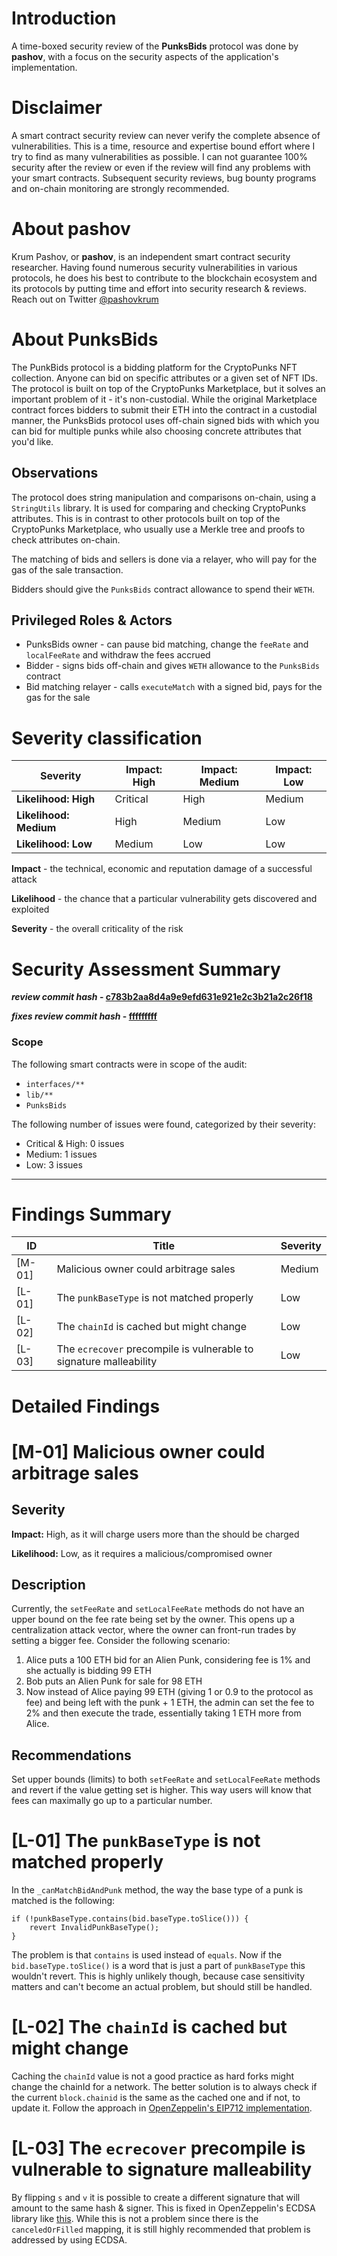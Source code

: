 # Introduction

A time-boxed security review of the **PunksBids** protocol was done by **pashov**, with a focus on the security aspects of the application's implementation.

# Disclaimer

A smart contract security review can never verify the complete absence of vulnerabilities. This is a time, resource and expertise bound effort where I try to find as many vulnerabilities as possible. I can not guarantee 100% security after the review or even if the review will find any problems with your smart contracts. Subsequent security reviews, bug bounty programs and on-chain monitoring are strongly recommended.

# About **pashov**

Krum Pashov, or **pashov**, is an independent smart contract security researcher. Having found numerous security vulnerabilities in various protocols, he does his best to contribute to the blockchain ecosystem and its protocols by putting time and effort into security research & reviews. Reach out on Twitter [@pashovkrum](https://twitter.com/pashovkrum)

# About **PunksBids**

The PunkBids protocol is a bidding platform for the CryptoPunks NFT collection. Anyone can bid on specific attributes or a given set of NFT IDs. The protocol is built on top of the CryptoPunks Marketplace, but it solves an important problem of it - it's non-custodial. While the original Marketplace contract forces bidders to submit their ETH into the contract in a custodial manner, the PunksBids protocol uses off-chain signed bids with which you can bid for multiple punks while also choosing concrete attributes that you'd like.

## Observations

The protocol does string manipulation and comparisons on-chain, using a `StringUtils` library. It is used for comparing and checking CryptoPunks attributes. This is in contrast to other protocols built on top of the CryptoPunks Marketplace, who usually use a Merkle tree and proofs to check attributes on-chain.

The matching of bids and sellers is done via a relayer, who will pay for the gas of the sale transaction.

Bidders should give the `PunksBids` contract allowance to spend their `WETH`.

## Privileged Roles & Actors

- PunksBids owner - can pause bid matching, change the `feeRate` and `localFeeRate` and withdraw the fees accrued
- Bidder - signs bids off-chain and gives `WETH` allowance to the `PunksBids` contract
- Bid matching relayer - calls `executeMatch` with a signed bid, pays for the gas for the sale

# Severity classification

| Severity               | Impact: High | Impact: Medium | Impact: Low |
| ---------------------- | ------------ | -------------- | ----------- |
| **Likelihood: High**   | Critical     | High           | Medium      |
| **Likelihood: Medium** | High         | Medium         | Low         |
| **Likelihood: Low**    | Medium       | Low            | Low         |

**Impact** - the technical, economic and reputation damage of a successful attack

**Likelihood** - the chance that a particular vulnerability gets discovered and exploited

**Severity** - the overall criticality of the risk

# Security Assessment Summary

**_review commit hash_ - [c783b2aa8d4a9e9efd631e921e2c3b21a2c26f18](https://github.com/datschill/PunksBidsSolidity/tree/c783b2aa8d4a9e9efd631e921e2c3b21a2c26f18)**

**_fixes review commit hash_ - [fffffffff](url)**

### Scope

The following smart contracts were in scope of the audit:

- `interfaces/**`
- `lib/**`
- `PunksBids`

The following number of issues were found, categorized by their severity:

- Critical & High: 0 issues
- Medium: 1 issues
- Low: 3 issues

---

# Findings Summary

| ID     | Title                                                              | Severity |
| ------ | ------------------------------------------------------------------ | -------- |
| [M-01] | Malicious owner could arbitrage sales                              | Medium   |
| [L-01] | The `punkBaseType` is not matched properly                         | Low      |
| [L-02] | The `chainId` is cached but might change                           | Low      |
| [L-03] | The `ecrecover` precompile is vulnerable to signature malleability | Low      |

# Detailed Findings

# [M-01] Malicious owner could arbitrage sales

## Severity

**Impact:**
High, as it will charge users more than the should be charged

**Likelihood:**
Low, as it requires a malicious/compromised owner

## Description

Currently, the `setFeeRate` and `setLocalFeeRate` methods do not have an upper bound on the fee rate being set by the owner. This opens up a centralization attack vector, where the owner can front-run trades by setting a bigger fee. Consider the following scenario:

1. Alice puts a 100 ETH bid for an Alien Punk, considering fee is 1% and she actually is bidding 99 ETH
2. Bob puts an Alien Punk for sale for 98 ETH
3. Now instead of Alice paying 99 ETH (giving 1 or 0.9 to the protocol as fee) and being left with the punk + 1 ETH, the admin can set the fee to 2% and then execute the trade, essentially taking 1 ETH more from Alice.

## Recommendations

Set upper bounds (limits) to both `setFeeRate` and `setLocalFeeRate` methods and revert if the value getting set is higher. This way users will know that fees can maximally go up to a particular number.

# [L-01] The `punkBaseType` is not matched properly

In the `_canMatchBidAndPunk` method, the way the base type of a punk is matched is the following:

```solidity
if (!punkBaseType.contains(bid.baseType.toSlice())) {
    revert InvalidPunkBaseType();
}
```

The problem is that `contains` is used instead of `equals`. Now if the `bid.baseType.toSlice()` is a word that is just a part of `punkBaseType` this wouldn't revert. This is highly unlikely though, because case sensitivity matters and can't become an actual problem, but should still be handled.

# [L-02] The `chainId` is cached but might change

Caching the `chainId` value is not a good practice as hard forks might change the chainId for a network. The better solution is to always check if the current `block.chainid` is the same as the cached one and if not, to update it. Follow the approach in [OpenZeppelin's EIP712 implementation](https://github.com/OpenZeppelin/openzeppelin-contracts/blob/2271e2c58d007894c5fe23c4f03a95f645ac9175/contracts/utils/cryptography/EIP712.sol#L81-L87).

# [L-03] The `ecrecover` precompile is vulnerable to signature malleability

By flipping `s` and `v` it is possible to create a different signature that will amount to the same hash & signer. This is fixed in OpenZeppelin's ECDSA library like [this](https://github.com/OpenZeppelin/openzeppelin-contracts/blob/dfef6a68ee18dbd2e1f5a099061a3b8a0e404485/contracts/utils/cryptography/ECDSA.sol#L125-L136). While this is not a problem since there is the `canceledOrFilled` mapping, it is still highly recommended that problem is addressed by using ECDSA.
